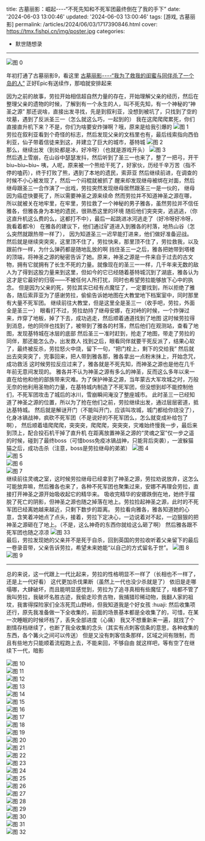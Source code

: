 title: 古墓丽影：崛起----“不死先知和不死军团最终倒在了我的手下”
date: '2024-06-03 13:00:46'
updated: '2024-06-03 13:00:46'
tags: [游戏, 古墓丽影]
permalink: /articles/2024/06/03/1717390846.html
cover: https://tmx.fishpi.cn/img/poster.jpg
categories: 
- 默世随想录
---
![图 0](https://tmx.fishpi.cn/img/poster.jpg)  

年初打通了古墓丽影9，看这里 [古墓丽影----“我为了救我的闺蜜与同伴杀了一个岛的人”](https://www.sszsj.cc/articles/2024/02/27/1709015614.html)
正好Epic有送续作，那咱就安排起来

因为之前的故事，劳拉开始相信超自然力量的存在，开始理解父亲的经历，然后在整理父亲的遗物的时候，了解到有一个永生的人，叫不死先知，有一个神秘的“神圣之源”
那还说啥，直接出发寻找，先是到叙利亚，没想到被坑了，只找到了空的坟墓，遇到了反派圣三一（怎么就这么巧，一起到的）
我在这爬爬爬累死，你们直接直升机下来？不是，你们为啥要安炸弹啊？哦，原来是给我引爆的
![图 1](https://tmx.fishpi.cn/img/12251108_20240402122122_1.png)  
劳拉在叙利亚看到个奇怪的标志，然后发现父亲的文档里也有，最后线索指向西伯利亚，仙子带着信徒来到这，并建立了巨大的城市，基特城
![图 2](https://tmx.fishpi.cn/img/12251108_20240402125027_1.png)  
那么，继续出发（到处都是冰，好冷呀）（也就是游戏开头）
![图 3](https://tmx.fishpi.cn/img/12251108_20240325173855_1.png)  
然后遇上雪崩，在山谷中瑟瑟发抖，然后听到了圣三一也来了，整了一把弓，开干
biu~biu~biu~
咦，人呢，原来被一个熊给干死了，好家伙，历经千辛万苦（指不停的嗑药），终于打败了熊，遇到了本地的遗民，索菲亚
然后继续前进，在调查的时候不小心被发现了，然后一个闷棍就被抓了
醒来却发现继母被绑在对面，然后继母跟圣三一合作演了一出戏，劳拉突然发现继母居然跟圣三一是一伙的，
继母因为癌症快要死了，所以需要神圣之源来续命
然而劳拉并不知道神圣之源在哪，所以就被关在地牢里，在牢里，劳拉救了一个神秘的男子雅各，虽然劳拉并不信任雅各，但雅各身为本地的遗民，很熟悉这里的环境
随后他们突突突，逃逃逃，（你这直升机这么费的么，这都打不中），最后一起跳进冰河逃走了（好冷呀好冷呀，我看着都冷）
在雅各的建议下，他们通过矿道进入到雅各的村落，地热山谷（怎么突然就跟热带一样了），
因为知道圣三一迟早能打进来，他们做好准备迎战。
然后就是继续突突突，这里顶不住了，劳拉快来，那里顶不住了，劳拉救我，以及跟前作一样，为什么弹药都是随地乱放的啊
挡住圣三一之后，雅各把她带到塔楼的顶端，将神圣之源的秘密告诉了她。原来，神圣之源是一件来自于过去的古文物，拥有它就拥有了长生不死的力量。就像现在的圣三一一样，几千年来无数的敌人为了得到这股力量来到这里，但如今的它已经随着基特城沉到了湖底，雅各认为这才是它最好的归宿——不被任何人所打扰，同时也希望劳拉能够放下心中的执念。
但是因为父亲的死，劳拉其实已经有点魔怔了，一定要找到，所以拒绝了雅各，随后索菲亚为了感谢劳拉，偷偷告诉她地图在大教堂地下档案室中，同时那里有大量不死军团。
继续前往大教堂，但是这里全是圣三一（收手吧，劳拉，外面全是圣三一）
眼看打不过，劳拉劫持了继母安娜，在对峙的时候，一个炸弹过来，炸穿了地板，掉了下去，成功逃走，然后顺着通道找到了地图
这时候劳拉得到消息，他的同伴也找到了，被带到了雅各的村落，然后他们在观测站，查看了地图，发现基特城在冰层的底部
然后圣三一准时赶到，抢走了地图，带走了劳拉的同伴，那还能怎么办，出发救人
找到之后，眼看同伴就要干死反派了，结果心软了，最终被反杀，劳拉怒火中烧，留下一句，“把门栓上，剩下的交给我”
然后就出去突突突了，完事回来，把人带到雅各那，雅各拿出一点粉末抹上，开始念咒，成功救活
这时候劳拉反应过来了，雅各就是不死先知，而神圣之源也是他在几千年前无意间发现的。
雅各并不认为神圣之源有多么的神圣，反而这么多年以来一直在给他和他的部族带来灾难。为了保护神圣之源，当年蒙古大军攻城之时，万般无奈的他利用圣物的力量，在基特城内制造了不死军团，但没想到却不能控制他们，不死军团攻击了城后的冰川，雪崩瞬间淹没了整座城市。
此时圣三一已经知道了神圣之源的位置，所以为了抢在他们之前，劳拉继续出发，通过层层密道，抵达基特城。
然后就是解谜开门（不能叫开门，应该叫攻城，城门都给你烧没了），化身冰镐战神，疯砍不死军团（不是说好的不死军团么，怎么就变成补给包了啊），
然后顺着墙爬爬爬，突突突，爬爬爬，突突突，灾难始终慢我一步，最后来到顶上，配合投石机干掉了直升机
在距离放置神圣之源的“灵魂之室”仅一步之遥的时候，碰到了最终boss（可惜boss免疫冰镐战神，只能背后突袭），一波躲猫猫之后，成功击杀（注意，boss是劳拉继母的弟弟）
![图 4](https://tmx.fishpi.cn/img/5187056_20240602234944_1.png)  
![图 5](https://tmx.fishpi.cn/img/5187056_20240602234950_1.png)  
![图 6](https://tmx.fishpi.cn/img/5187056_20240602235002_1.png)  
![图 7](https://tmx.fishpi.cn/img/5187056_20240602235028_1.png)  
继续前往灵魂之室，这时候劳拉继母已经拿到了神圣之源，劳拉劝说放弃，这怎么可能放弃嘛，然后雅各也来了，各种不死军团也聚集过来，安娜不再理会劳拉，直接打开神圣之源开始吸收起它的精华来。
吸收完精华的安娜跌倒在地，她终于摆脱了死亡的阴影，但神圣之源也随之掉落在地上。劳拉捡起神圣之源，此时的不死军团已经离她越来越近，只剩下数步的距离。
劳拉看向雅各，雅各知道她的心意，含笑着冲她点了点头，接着，劳拉下定决心，一边说着对不起，一边狠狠的把神圣之源砸在了地上。（不是，这么神奇的东西你就给这么砸了啊）
然后雅各跟不死军团也随之凉凉
![图 33](https://tmx.fishpi.cn/img/5187056_20240602235337_1.png)  
最后，劳拉发现她的父亲并不是死于自杀，回到英国的劳拉收听着父亲留下的最后一卷录音带，父亲告诉劳拉，希望未来她能“以自己的方式留名于世”。
![图 8](https://tmx.fishpi.cn/img/5187056_20240602235607_1.png)  
![图 9](https://tmx.fishpi.cn/img/5187056_20240602235622_1.png)  

------

总的来说，这一代跟上一代比起来，劳拉的性格明显不一样了（长相也不一样了，还是上一代好看）
这代更加杀伐果断（虽然上一代也没少杀就是了）
依旧是走哪塌哪，大肆破坏，而且能明显感觉到，劳拉为了追寻真相有些魔怔了，啥都不管了
我叫劳拉，我破坏名胜古迹，我偷走珍贵古物，我捕猎珍稀动物，我翻人家的祖坟，我害得探险家们全冻死荒山野岭，但我知道我是个好女孩 :huaji:
然后收集项还行，原先我准备做一下全收集的，前面的场景基本都是全收集了的，可惜，在某一次睡眠的时候坏档了，丢失全部进度（心痛）
我又不想重新来一遍，就找了个剧情存档继续了，也断了我全收集的念头（其实有点刺客信条的意思，各种收集的东西，各个篝火之间可以传送）
但是又没有刺客信条那样，区域之间有限制，而且有些地方只能顺着流程跑上去，不能来回，不够自由
就这样吧，等有空了在继续下一代，暗影

![图 10](https://tmx.fishpi.cn/img/5187056_20240520224628_1.png)  
![图 11](https://tmx.fishpi.cn/img/5187056_20240520225925_1.png)  
![图 12](https://tmx.fishpi.cn/img/5187056_20240520231808_1.png)  
![图 13](https://tmx.fishpi.cn/img/5187056_20240527214714_1.png)  
![图 14](https://tmx.fishpi.cn/img/5187056_20240527215227_1.png)  
![图 15](https://tmx.fishpi.cn/img/5187056_20240527221717_1.png)  
![图 16](https://tmx.fishpi.cn/img/5187056_20240527222030_1.png)  
![图 17](https://tmx.fishpi.cn/img/5187056_20240528122406_1.png)  
![图 18](https://tmx.fishpi.cn/img/5187056_20240528130429_1.png)  
![图 19](https://tmx.fishpi.cn/img/5187056_20240528133153_1.png)  
![图 20](https://tmx.fishpi.cn/img/5187056_20240528133258_1.png)  
![图 21](https://tmx.fishpi.cn/img/5187056_20240528221622_1.png)  
![图 22](https://tmx.fishpi.cn/img/5187056_20240528223049_1.png)  
![图 23](https://tmx.fishpi.cn/img/5187056_20240528225036_1.png)  
![图 24](https://tmx.fishpi.cn/img/5187056_20240529123037_1.png)  
![图 25](https://tmx.fishpi.cn/img/5187056_20240530133144_1.png)  
![图 26](https://tmx.fishpi.cn/img/5187056_20240531130642_1.png)  
![图 27](https://tmx.fishpi.cn/img/5187056_20240531130732_1.png)  
![图 28](https://tmx.fishpi.cn/img/5187056_20240531132055_1.png)  
![图 29](https://tmx.fishpi.cn/img/5187056_20240602224057_1.png)  
![图 30](https://tmx.fishpi.cn/img/5187056_20240602232046_1.png)  
![图 31](https://tmx.fishpi.cn/img/5187056_20240602232203_1.png)  
![图 32](https://tmx.fishpi.cn/img/5187056_20240602232237_1.png)  